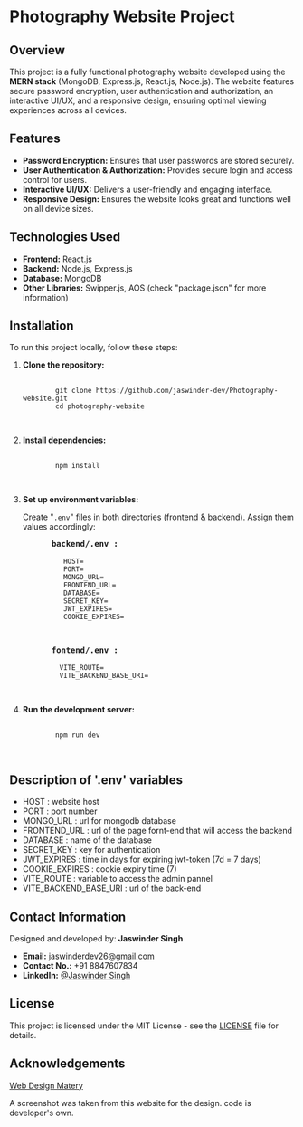 # Photography Website Project

## Overview
<p>This project is a fully functional photography website developed using the <strong>MERN stack</strong> (MongoDB, Express.js, React.js, Node.js). The website features secure password encryption, user authentication and authorization, an interactive UI/UX, and a responsive design, ensuring optimal viewing experiences across all devices.</p>

## Features
<ul>
  <li><b>Password Encryption:</b> Ensures that user passwords are stored securely.</li>
  <li><b>User Authentication & Authorization:</b> Provides secure login and access control for users.</li>
  <li><b>Interactive UI/UX:</b> Delivers a user-friendly and engaging interface.</li>
  <li><b>Responsive Design:</b> Ensures the website looks great and functions well on all device sizes.</li>
</ul>

## Technologies Used
<ul>
  <li><b>Frontend:</b> React.js</li>
  <li><b>Backend:</b> Node.js, Express.js</li>
  <li><b>Database:</b> MongoDB</li>
  <li><b>Other Libraries:</b> Swipper.js, AOS (check "package.json" for more information)</li>
</ul>

## Installation

<p>To run this project locally, follow these steps:</p>

<ol>
  <li><b>Clone the repository:</b>
    <pre>
      <code>
        git clone https://github.com/jaswinder-dev/Photography-website.git
        cd photography-website
      </code>
    </pre>
  </li>

  <li><b>Install dependencies:</b>
    <pre>
      <code>
        npm install
      </code>
    </pre>
  </li>

  <li><b>Set up environment variables:</b> 
    <p>Create "<code>.env</code>" files in both directories (frontend & backend). Assign them values accordingly:</p>
    <pre>
      <b>backend/.env :</b>
      <code>
          HOST=
          PORT=
          MONGO_URL=
          FRONTEND_URL=
          DATABASE=
          SECRET_KEY=
          JWT_EXPIRES=
          COOKIE_EXPIRES=
      </code>
    </pre>
    <pre>
      <b>fontend/.env :</b>
      <code>
         VITE_ROUTE=
         VITE_BACKEND_BASE_URI=
      </code>
    </pre>
  </li>

  <li><b>Run the development server:</b>
    <pre>
      <code>
        npm run dev
      </code>
    </pre>
  </li>

</ol>

## Description of '.env' variables
<ul>
  <li>HOST : website host</li>
  <li>PORT : port number</li>
  <li>MONGO_URL : url for mongodb database</li>
  <li>FRONTEND_URL : url of the page fornt-end that will access the backend</li>
  <li>DATABASE : name of the database</li>
  <li>SECRET_KEY : key for authentication</li>
  <li>JWT_EXPIRES : time in days for expiring jwt-token (7d = 7 days)</li>
  <li>COOKIE_EXPIRES : cookie expiry time (7)</li>
  <li>VITE_ROUTE : variable to access the admin pannel</li>
  <li>VITE_BACKEND_BASE_URI : url of the back-end</li>
</ul>

## Contact Information
<p>Designed and developed by: <strong>Jaswinder Singh</strong></p>

<ul>
  <li><b>Email:</b> <a href="mailto:jaswinderdev26@gmail.com">jaswinderdev26@gmail.com</a></li>
  <li><b>Contact No.:</b> +91 8847607834</li>
  <li><b>LinkedIn:</b> <a href="https://linkedin.com/in/jaswinder-singh-68a67b2b0/">@Jaswinder Singh</a></li>
</ul>

## License
<p>This project is licensed under the MIT License - see the <a href="LICENSE">LICENSE</a> file for details.</p>

## Acknowledgements
<p><a href="https://youtu.be/RzHXy0uj6Cs?si=bTNrldb2XDXdH6i_">Web Design Matery</a></p>
<p>A screenshot was taken from this website for the design. code is developer's own.</p>

